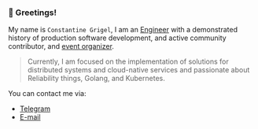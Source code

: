 ### 🤝 Greetings!


My name is `Constantine Grigel`, I am an [Engineer](https://www.linkedin.com/in/cgrigel/) with a demonstrated history of production software development, and active community contributor, and [event organizer](https://www.meetup.com/members/186128767/). 

>Currently, I am focused on the implementation of solutions for distributed systems and cloud-native services and passionate about Reliability things, Golang, and Kubernetes.


You can contact me via:

* [Telegram](https://t.me/cgrigel)
* [E-mail](mailto:rootoptical@gmail.com)
